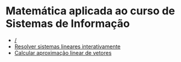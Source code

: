 # Matemática aplicada ao curso de Sistemas de Informação

- [/](https://github.com/kammradt/faculdade-matematica-aplicada)
- [Resolver sistemas lineares interativamente](https://github.com/kammradt/faculdade-matematica-aplicada/tree/master/sistemas-lineares-interativo)
- [Calcular aproximação linear de vetores](https://github.com/kammradt/faculdade-matematica-aplicada/tree/master/aproximacao-linear)
